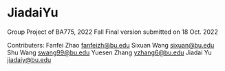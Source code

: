 # JiadaiYu
Group Project of BA775, 2022 Fall
Final version submitted on 18 Oct. 2022

Contributers:
Fanfei Zhao	fanfeizh@bu.edu
Sixuan Wang sixuan@bu.edu
Shu Wang swang99@bu.edu
Yuesen Zhang yzhang6@bu.edu
Jiadai Yu jiadaiy@bu.edu
